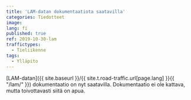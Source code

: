 ```yaml
---
title: 'LAM-datan dokumentaatiota saatavilla'
categories: Tiedotteet
image: 
lang: fi
published: true
ref: 2019-10-30-lam
traffictypes:
  - Tieliikenne
tags:
  - Ylläpito
---
```


[LAM-datan]({{ site.baseurl }}/{{ site.t.road-traffic.url[page.lang] }}{{ "/lam/" }}) dokumentaatio on nyt saatavilla. Dokumentaatio ei ole kattava, mutta toivottavasti siitä on apua.
